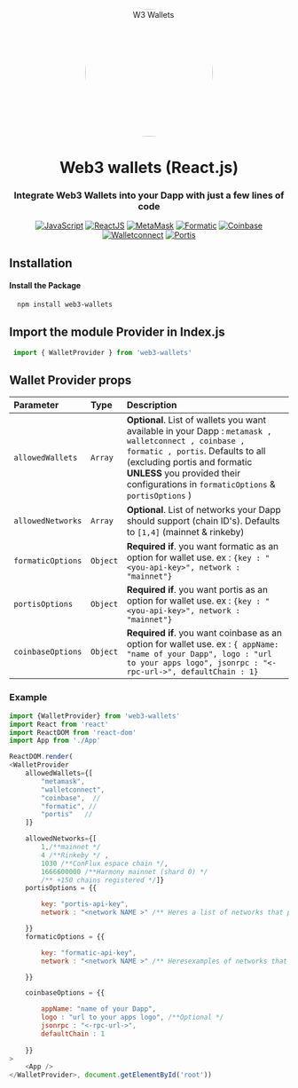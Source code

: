 <p align="center" style="border-radius:50%">
    <a href="https://aws.amazon.com" title="W3 Wallets" style="border-radius:50%">
        <img  height=230px src="https://open-rpg-images.s3.us-east-2.amazonaws.com/web3blue.jpg" alt="W3 Wallets" style="border-radius:50%" >
    </a>
</p>

<div align="center">

# Web3 wallets (React.js)
### Integrate Web3 Wallets into your Dapp with just a few lines of code


   [![JavaScript](https://img.shields.io/badge/JavaScript-%23FFFF00)](https://img.shields.io/badge/JavaScript-%23FFFF00)    [![ReactJS](https://img.shields.io/badge/-ReactJS-cyan)](https://img.shields.io/badge/-ReactJS-cyan) 
   [![MetaMask](https://img.shields.io/badge/Meta%20Mask-wallet-orange)](https://img.shields.io/badge/Meta%20Mask-wallet-orange) 
   [![Formatic](https://img.shields.io/badge/Formatic-wallet-%236851FF)](https://img.shields.io/badge/Formatic-wallet-%236851FF) 
   [![Coinbase](https://img.shields.io/badge/Coinbase-wallet-blue)](https://img.shields.io/badge/Coinbase-wallet-blue)
   [![Walletconnect](https://img.shields.io/badge/Wallet%20connect-wallet-red)](https://img.shields.io/badge/Wallet%20connect-wallet-red)
   [![Portis](https://img.shields.io/badge/Portis-wallet-%237e33ee)](https://img.shields.io/badge/Portis-wallet-%237e33ee)
   

</div>


## Installation
####  Install the Package

```bash
  npm install web3-wallets
```

## Import the module Provider in Index.js

```javascript
 import { WalletProvider } from 'web3-wallets'
```

## Wallet Provider props
| Parameter | Type                | Description                       |
| :------- | :------------------- | :--------------------------------  |
| `allowedWallets`   |  `Array`   | **Optional**. List of wallets you want available in your Dapp : ` metamask , walletconnect , coinbase , formatic , portis `. Defaults to all (excluding portis and formatic **UNLESS** you provided their configurations in `formaticOptions` & `portisOptions` ) |
| `allowedNetworks`  |  `Array`   | **Optional**. List of networks your Dapp should support (chain ID's). Defaults to `[1,4]` (mainnet & rinkeby) |
| `formaticOptions`  |  `Object`  | **Required if**.  you want formatic as an option for wallet use. ex : `{key : "<you-api-key>", network : "mainnet"}`  |
| `portisOptions`    |  `Object`  | **Required if**.  you want portis as an option for wallet use. ex : `{key : "<you-api-key>", network : "mainnet"}`  |
| `coinbaseOptions`    |  `Object`  | **Required if**.  you want coinbase as an option for wallet use. ex : `{ appName: "name of your Dapp", logo : "url to your apps logo", jsonrpc : "<-rpc-url->", defaultChain : 1}`  |

### Example

```javascript
import {WalletProvider} from 'web3-wallets'
import React from 'react'
import ReactDOM from 'react-dom'
import App from './App'

ReactDOM.render(
<WalletProvider  
    allowedWallets={[
        "metamask",
        "walletconnect",
        "coinbase",  //
        "formatic", //
        "portis"   // 
    ]} 

    allowedNetworks={[
        1,/**mainnet */
        4 /**Rinkeby */ ,
        1030 /**ConFlux espace chain */,
        1666600000 /**Harmony mainnet (shard 0) */
        /** +150 chains registered */]}
    portisOptions = {{

        key: "portis-api-key",
        network : "<network NAME >" /** Heres a list of networks that portis support (make sure to include the network ID in allowedNetworks prop as well) https://docs.portis.io/#/configuration */

    }}
    formaticOptions = {{

        key: "formatic-api-key",
        network : "<network NAME >" /** Heresexamples of networks that formatic support (make sure to include the network ID in allowedNetworks prop as well) https://docs.fortmatic.com/web3-integration/network-configuration */

    }}

    coinbaseOptions = {{

        appName: "name of your Dapp",
        logo : "url to your apps logo", /**Optional */
        jsonrpc : "<-rpc-url->",
        defaultChain : 1
    
    }}
>
    <App />
</WalletProvider>, document.getElementById('root'))

```



